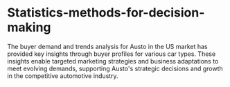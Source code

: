 # Statistics-methods-for-decision-making
 The buyer demand and trends analysis for Austo in the US market has provided key insights through buyer profiles for various car types. These insights enable targeted marketing strategies and business adaptations to meet evolving demands, supporting Austo's strategic decisions and growth in the competitive automotive industry.
